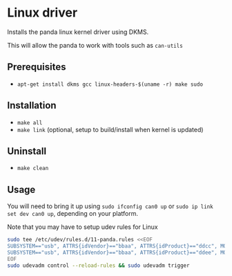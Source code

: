 # Linux driver
Installs the panda linux kernel driver using DKMS.

This will allow the panda to work with tools such as `can-utils`

## Prerequisites
 - `apt-get install dkms gcc linux-headers-$(uname -r) make sudo`

## Installation
 - `make all`
 - `make link` (optional, setup to build/install when kernel is updated)

## Uninstall
 - `make clean`

## Usage

You will need to bring it up using `sudo ifconfig can0 up` or
`sudo ip link set dev can0 up`, depending on your platform.

Note that you may have to setup udev rules for Linux
``` bash
sudo tee /etc/udev/rules.d/11-panda.rules <<EOF
SUBSYSTEM=="usb", ATTRS{idVendor}=="bbaa", ATTRS{idProduct}=="ddcc", MODE="0666"
SUBSYSTEM=="usb", ATTRS{idVendor}=="bbaa", ATTRS{idProduct}=="ddee", MODE="0666"
EOF
sudo udevadm control --reload-rules && sudo udevadm trigger
```
